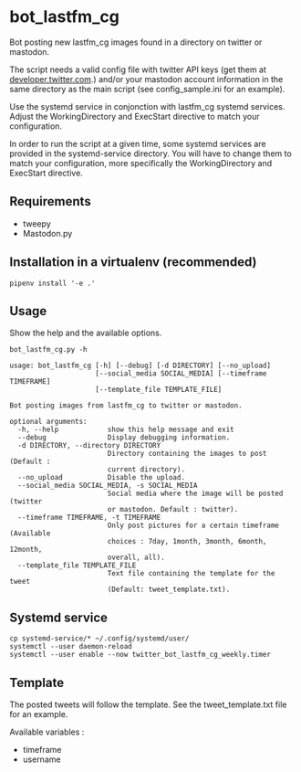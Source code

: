 # bot_lastfm_cg

Bot posting new lastfm_cg images found in a directory on twitter or mastodon.

The script needs a valid config file with twitter API keys (get them at [developer.twitter.com](https://developer.twitter.com).) and/or your mastodon account information in the same directory as the main script (see config_sample.ini for an example).

Use the systemd service in conjonction with lastfm_cg systemd services. Adjust the WorkingDirectory and ExecStart directive to match your configuration.

In order to run the script at a given time, some systemd services are provided in the systemd-service directory. You will have to change them to match your configuration, more specifically the WorkingDirectory and ExecStart directive.
## Requirements

- tweepy
- Mastodon.py

## Installation in a virtualenv (recommended)

```
pipenv install '-e .'
```

## Usage

Show the help and the available options.

```
bot_lastfm_cg.py -h
```

```
usage: bot_lastfm_cg [-h] [--debug] [-d DIRECTORY] [--no_upload]
                     [--social_media SOCIAL_MEDIA] [--timeframe TIMEFRAME]
                     [--template_file TEMPLATE_FILE]

Bot posting images from lastfm_cg to twitter or mastodon.

optional arguments:
  -h, --help            show this help message and exit
  --debug               Display debugging information.
  -d DIRECTORY, --directory DIRECTORY
                        Directory containing the images to post (Default :
                        current directory).
  --no_upload           Disable the upload.
  --social_media SOCIAL_MEDIA, -s SOCIAL_MEDIA
                        Social media where the image will be posted (twitter
                        or mastodon. Default : twitter).
  --timeframe TIMEFRAME, -t TIMEFRAME
                        Only post pictures for a certain timeframe (Available
                        choices : 7day, 1month, 3month, 6month, 12month,
                        overall, all).
  --template_file TEMPLATE_FILE
                        Text file containing the template for the tweet
                        (Default: tweet_template.txt).
```

## Systemd service

```
cp systemd-service/* ~/.config/systemd/user/
systemctl --user daemon-reload
systemctl --user enable --now twitter_bot_lastfm_cg_weekly.timer
``` 

## Template

The posted tweets will follow the template. See the tweet_template.txt file for an example.

Available variables :

- timeframe
- username
